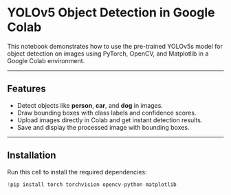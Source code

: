 # YOLOv5 Object Detection in Google Colab

This notebook demonstrates how to use the pre-trained YOLOv5s model for object detection on images using PyTorch, OpenCV, and Matplotlib in a Google Colab environment.

---

## Features

- Detect objects like **person**, **car**, and **dog** in images.
- Draw bounding boxes with class labels and confidence scores.
- Upload images directly in Colab and get instant detection results.
- Save and display the processed image with bounding boxes.

---

## Installation

Run this cell to install the required dependencies:

```python
!pip install torch torchvision opencv-python matplotlib
